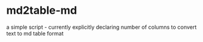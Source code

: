 # md2table-md
a simple script - currently explicitly declaring number of columns to convert text to md table format
